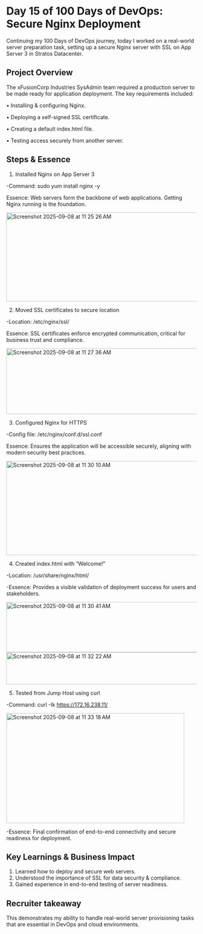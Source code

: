 # Day 15 of 100 Days of DevOps: Secure Nginx Deployment
Continuing my 100 Days of DevOps journey, today I worked on a real-world server preparation task, setting up a secure Nginx server with SSL on App Server 3 in Stratos Datacenter.

## Project Overview
The xFusionCorp Industries SysAdmin team required a production server to be made ready for application deployment. The key requirements included:

•	Installing & configuring Nginx.

•	Deploying a self-signed SSL certificate.

•	Creating a default index.html file.

•	Testing access securely from another server.

## Steps & Essence
1.	Installed Nginx on App Server 3

-Command: sudo yum install nginx -y

Essence: Web servers form the backbone of web applications. Getting Nginx running is the foundation.

<img width="988" height="235" alt="Screenshot 2025-09-08 at 11 25 26 AM" src="https://github.com/user-attachments/assets/15b36d88-7590-4ae4-8654-1ae7f26e3224" />


2.	Moved SSL certificates to secure location

-Location: /etc/nginx/ssl/

Essence: SSL certificates enforce encrypted communication, critical for business trust and compliance.

<img width="569" height="174" alt="Screenshot 2025-09-08 at 11 27 36 AM" src="https://github.com/user-attachments/assets/a5451760-6716-475c-b326-2921b2fef993" />

3.	Configured Nginx for HTTPS

-Config file: /etc/nginx/conf.d/ssl.conf

Essence: Ensures the application will be accessible securely, aligning with modern security best practices.

<img width="530" height="249" alt="Screenshot 2025-09-08 at 11 30 10 AM" src="https://github.com/user-attachments/assets/6050d014-1c1d-4d38-9f23-fa67ef1c24a0" />

4.	Created index.html with “Welcome!”

-Location: /usr/share/nginx/html/

-Essence: Provides a visible validation of deployment success for users and stakeholders.

<img width="636" height="133" alt="Screenshot 2025-09-08 at 11 30 41 AM" src="https://github.com/user-attachments/assets/e5881f84-cfc0-405c-b50e-c4ec97589d11" />

<img width="768" height="85" alt="Screenshot 2025-09-08 at 11 32 22 AM" src="https://github.com/user-attachments/assets/994eb686-2e43-4c1d-8e05-5460bfb21ded" />


5. Tested from Jump Host using curl

-Command: curl -Ik https://172.16.238.11/

<img width="471" height="291" alt="Screenshot 2025-09-08 at 11 33 18 AM" src="https://github.com/user-attachments/assets/f029d918-3430-49e9-b70f-07286b38341e" />


-Essence: Final confirmation of end-to-end connectivity and secure readiness for deployment.

## Key Learnings & Business Impact
1. Learned how to deploy and secure web servers.
2. Understood the importance of SSL for data security & compliance.
3. Gained experience in end-to-end testing of server readiness.

## Recruiter takeaway 
This demonstrates my ability to handle real-world server provisioning tasks that are essential in DevOps and cloud environments.


